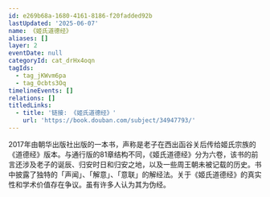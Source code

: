 ```yaml
---
id: e269b68a-1680-4161-8186-f20fadded92b
lastUpdated: '2025-06-07'
name: 《姬氏道德经》
aliases: []
layer: 2
eventDate: null
categoryId: cat_drHx4oqn
tagIds:
  - tag_jKWvm6pa
  - tag_Ocbts3Oq
timelineEvents: []
relations: []
titledLinks:
  - title: '链接: 《姬氏道德经》'
    url: 'https://book.douban.com/subject/34947793/'
---
```

2017年由朝华出版社出版的一本书，声称是老子在西出函谷关后传给姬氏宗族的《道德经》版本。与通行版的81章结构不同，《姬氏道德经》分为六卷，该书的前言还涉及老子的诞辰、归安时日和归安之地，以及一些周王朝未被记载的历史。书中披露了独特的「声闻」、「解意」、「意联」的解经法。关于《姬氏道德经》的真实性和学术价值存在争议。虽有许多人认为其为伪经。
